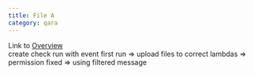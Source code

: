 ```yaml
---
title: File A
category: qara
---
```

Link to [Overview](../overview)  
create check run with event first run => upload files to correct lambdas => permission fixed => using filtered message
